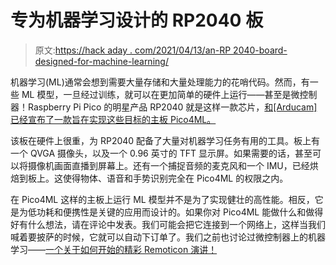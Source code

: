 # 专为机器学习设计的 RP2040 板

> 原文:[https://hack aday . com/2021/04/13/an-RP 2040-board-designed-for-machine-learning/](https://hackaday.com/2021/04/13/an-rp2040-board-designed-for-machine-learning/)

机器学习(ML)通常会想到需要大量存储和大量处理能力的花哨代码。然而，有一些 ML 模型，一旦经过训练，就可以在更加简单的硬件上运行——甚至是微控制器！Raspberry Pi Pico 的明星产品 RP2040 就是这样一款芯片，[和[Arducam]已经宣布了一款旨在实现这些目标的主板 Pico4ML。](https://www.arducam.com/pico4ml-an-rp2040-based-platform-for-tiny-machine-learning/)

该板在硬件上很重，为 RP2040 配备了大量对机器学习任务有用的工具。板上有一个 QVGA 摄像头，以及一个 0.96 英寸的 TFT 显示屏。如果需要的话，甚至可以将摄像机画面直播到屏幕上。还有一个捕捉音频的麦克风和一个 IMU，已经烘焙到板上。这使得物体、语音和手势识别完全在 Pico4ML 的权限之内。

在 Pico4ML 这样的主板上运行 ML 模型并不是为了实现健壮的高性能。相反，它是为低功耗和便携性是关键的应用而设计的。如果你对 Pico4ML 能做什么和做得好有什么想法，请在评论中发表。我们可能会把它连接到一个网络上，这样当我们喊着要披萨的时候，它就可以自动下订单了。我们之前也讨论过微控制器上的机器学习——[一个关于如何开始的精彩 Remoticon 演讲！](https://hackaday.com/2020/12/04/remoticon-video-how-to-use-machine-learning-with-microcontrollers/)